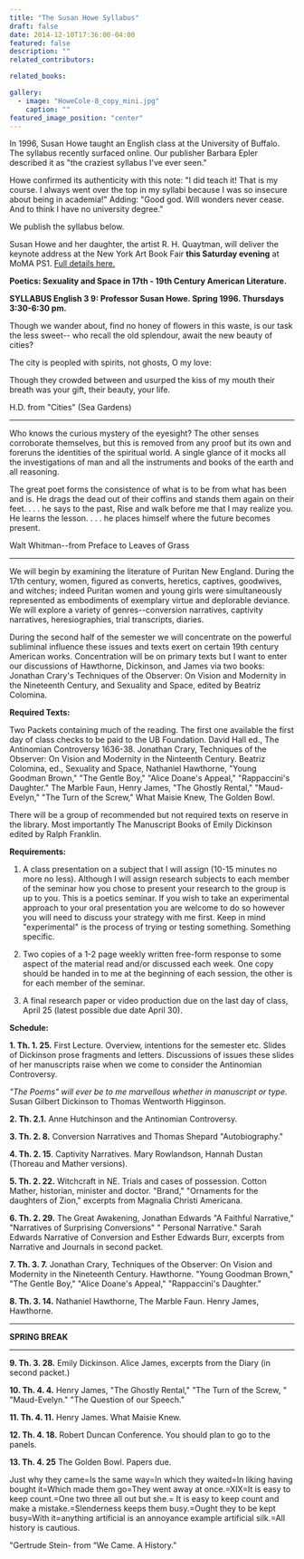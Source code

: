 ```yaml
---
title: "The Susan Howe Syllabus"
draft: false
date: 2014-12-10T17:36:00-04:00
featured: false
description: ""
related_contributors:

related_books:

gallery:
  - image: "HoweCole-8_copy_mini.jpg"
    caption: ""
featured_image_position: "center"
---
```


In 1996, Susan Howe taught an English class at the University of Buffalo. The syllabus recently surfaced online. Our publisher Barbara Epler described it as "the craziest syllabus I've ever seen."

Howe confirmed its authenticity with this note: "I did teach it! That is my course. I always went over the top in my syllabi because I was so insecure about being in academia!" Adding: "Good god. Will wonders never cease. And to think I have no university degree."

We publish the syllabus below.

Susan Howe and her daughter, the artist R. H. Quaytman, will deliver the keynote address at the New York Art Book Fair **this Saturday evening** at MoMA PS1. [Full details here.](http://nyartbookfair.com/conference/)

**Poetics: Sexuality and Space in 17th - 19th Century American Literature.**

**SYLLABUS English 3 9: Professor Susan Howe. Spring 1996. Thursdays 3:30-6:30 pm.**

Though we wander about,
find no honey of flowers in this waste,
is our task the less sweet--
who recall the old splendour,
await the new beauty of cities?

The city is peopled
with spirits, not ghosts, O my love:

Though they crowded between
and usurped the kiss of my mouth
their breath was your gift,
their beauty, your life.

H.D. from "Cities" (Sea Gardens)

---

Who knows the curious mystery of the eyesight? The other senses corroborate themselves, but this is removed from any proof but its own and foreruns the identities of the spiritual world. A single glance of it mocks all the investigations of man and all the instruments and books of the earth and all reasoning.

The great poet forms the consistence of what is to be from what has been and is. He drags the dead out of their coffins and stands them again on their feet. . . . he says to the past, Rise and walk before me that I may realize you. He learns the lesson. . . . he places himself where the future becomes present.

Walt Whitman--from Preface to Leaves of Grass

---

We will begin by examining the literature of Puritan New England. During the 17th century, women, figured as converts, heretics, captives, goodwives, and witches; indeed Puritan women and young girls were simultaneously represented as embodiments of exemplary virtue and deplorable deviance. We will explore a variety of genres--conversion narratives, captivity narratives, heresiographies, trial transcripts, diaries.

During the second half of the semester we will concentrate on the powerful subliminal influence these issues and texts exert on certain 19th century American works. Concentration will be on primary texts but I want to enter our discussions of Hawthorne, Dickinson, and James via two books: Jonathan Crary's Techniques of the Observer: On Vision and Modernity in the Nineteenth Century, and Sexuality and Space, edited by Beatriz Colomina.

**Required Texts:**

Two Packets containing much of the reading. The first one available the first day of class checks to be paid to the UB Foundation. David Hall ed., The Antinomian Controversy 1636-38. Jonathan Crary, Techniques of the Observer: On Vision and Modernity in the Ninteenth Century. Beatriz Colomina, ed., Sexuality and Space, Nathaniel Hawthorne, "Young Goodman Brown," "The Gentle Boy," "Alice Doane's Appeal," "Rappaccini's Daughter." The Marble Faun, Henry James, "The Ghostly Rental," "Maud-Evelyn," "The Turn of the Screw," What Maisie Knew, The Golden Bowl.

There will be a group of recommended but not required texts on reserve in the library. Most importantly The Manuscript Books of Emily Dickinson edited by Ralph Franklin.

**Requirements:**

1. A class presentation on a subject that I will assign (10-15 minutes no more no less). Although I will assign research subjects to each member of the seminar how you chose to present your research to the group is up to you. This is a poetics seminar. If you wish to take an experimental approach to your oral presentation you are welcome to do so however you will need to discuss your strategy with me first. Keep in mind "experimental" is the process of trying or testing something. Something specific.

2. Two copies of a 1-2 page weekly written free-form response to some aspect of the material read and/or discussed each week. One copy should be handed in to me at the beginning of each session, the other is for each member of the seminar.

3. A final research paper or video production due on the last day of class, April 25 (latest possible due date April 30).

**Schedule:**

**1. Th. 1. 25.** First Lecture. Overview, intentions for the semester etc. Slides of Dickinson prose fragments and letters. Discussions of issues these slides of her manuscripts raise when we come to consider the Antinomian Controversy.

_"The Poems" will ever be to me marvellous whether in manuscript or type._
Susan Gilbert Dickinson to Thomas Wentworth Higginson.

**2. Th. 2.1.** Anne Hutchinson and the Antinomian Controversy.

**3. Th. 2. 8.** Conversion Narratives and Thomas Shepard "Autobiography."

**4. Th. 2. 15**. Captivity Narratives. Mary Rowlandson, Hannah Dustan (Thoreau and Mather versions).

**5. Th. 2. 22.** Witchcraft in NE. Trials and cases of possession. Cotton Mather, historian, minister and doctor. "Brand," "Ornaments for the daughters of Zion," excerpts from Magnalia Christi Americana.

**6. Th. 2. 29.** The Great Awakening, Jonathan Edwards "A Faithful Narrative," "Narratives of Surprising Conversions" " Personal Narrative." Sarah Edwards Narrative of Conversion and Esther Edwards Burr, excerpts from Narrative and Journals in second packet.

**7. Th. 3. 7.** Jonathan Crary, Techniques of the Observer: On Vision and Modernity in the Nineteenth Century. Hawthorne. "Young Goodman Brown," "The Gentle Boy," "Alice Doane's Appeal," "Rappaccini's Daughter."

**8. Th. 3. 14.** Nathaniel Hawthorne, The Marble Faun. Henry James, Hawthorne.

---

**SPRING BREAK**

---

**9. Th. 3. 28.** Emily Dickinson. Alice James, excerpts from the Diary (in second packet.)

**10. Th. 4. 4.** Henry James, "The Ghostly Rental," "The Turn of the Screw, " "Maud-Evelyn." "The Question of our Speech."

**11. Th. 4. 11.** Henry James. What Maisie Knew.

**12. Th. 4. 18.** Robert Duncan Conference. You should plan to go to the panels.

**13. Th. 4. 25** The Golden Bowl. Papers due.

Just why they came=Is the same way=In which they waited=In liking having bought it=Which made them go=They went away at once.=XIX=It is easy to keep count.=One two three all out but she.= It is easy to keep count and make a mistake.=Slenderness keeps them busy.=Ought they to be kept busy=With it=anything artificial is an annoyance example artificial silk.=All history is cautious.

"Gertrude Stein- from “We Came. A History."

